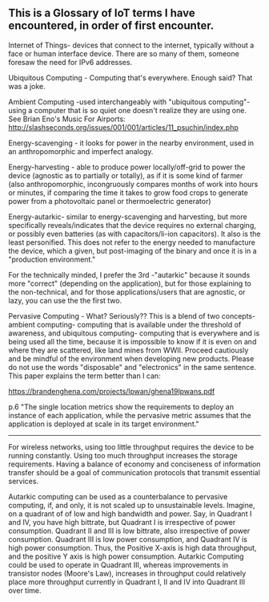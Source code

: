 This is a Glossary of IoT terms I have encountered, in order of first encounter.
---------------------------------------------------------------------------------

Internet of Things- devices that connect to the internet, typically without a face or human interface device. There are so many of them, someone foresaw the need for IPv6 addresses.

Ubiquitous Computing - Computing that's everywhere. Enough said? That was a joke.

Ambient Computing -used interchangeably with "ubiquitous computing"- using a computer that is so quiet one doesn't realize they are using one. See Brian Eno's Music For Airports: http://slashseconds.org/issues/001/001/articles/11_psuchin/index.php

Energy-scavenging - it looks for power in the nearby environment, used in an anthropomorphic and imperfect analogy. 

Energy-harvesting - able to produce power locally/off-grid to power the device (agnostic as to partially or totally), as if it is some kind of farmer (also anthropomorphic, incongruously compares months of work into hours or minutes, if comparing the time it takes to grow food crops to generate power from a photovoltaic panel or thermoelectric generator)

Energy-autarkic- similar to energy-scavenging and harvesting, but more specifically reveals/indicates that the device requires no external charging, or possibly even batteries (as with capacitors/li-ion capacitors). It also is the least personified. This does not refer to the energy needed to manufacture the device, which a given, but post-imaging of the binary and once it is in a "production environment."

For the technically minded, I prefer the 3rd -"autarkic" because it sounds more "correct" (depending on the application), but for those explaining to the non-technical, and for those applications/users that are agnostic, or lazy, you can use the the first two.

Pervasive Computing - What? Seriously?? 
This is a blend of two concepts- ambient computing- computing that is available under the threshold of awareness, and ubiquitous computing- computing that is everywhere and is being used all the time, because it is impossible to know if it is even on and where they are scattered, like land mines from WWII.
Proceed cautiously and be mindful of the environment when developing new products. Please do not use the words "disposable" and "electronics" in the same sentence. 
This paper explains the term better than I can: 

https://brandenghena.com/projects/lpwan/ghena19lpwans.pdf

p.6 "The single location metrics show the requirements to deploy an instance of each application, while the pervasive metric assumes that the application is deployed at scale in its target environment." 

-------------------------------

For wireless networks, using too little throughput requires the device to be running constantly. Using too much throughput increases the storage requirements. Having a balance of economy and conciseness of information transfer should be a goal of communication protocols that transmit essential services.

Autarkic computing can be used as a counterbalance to pervasive computing, if, and only, it is not scaled up to unsustainable levels. Imagine, on a quadrant of of low and high bandwidth and power. Say, in Quadrant I and IV, you have high bittrate, but Quadrant I is irrespective of power consumption. Quadrant II and III is low bittrate, also irrespective of power consumption. Quadrant III is low power consumption, and Quadrant IV is high power consumption. Thus, the Positive X-axis is high data throughput, and the positive Y axis is high power consumption. Autarkic Computing could be used to operate in Quadrant III, whereas improvements in transistor nodes (Moore's Law), increases in throughput could relatively place more throughput currently in Quadrant I, II and IV into Quadrant III over time. 

